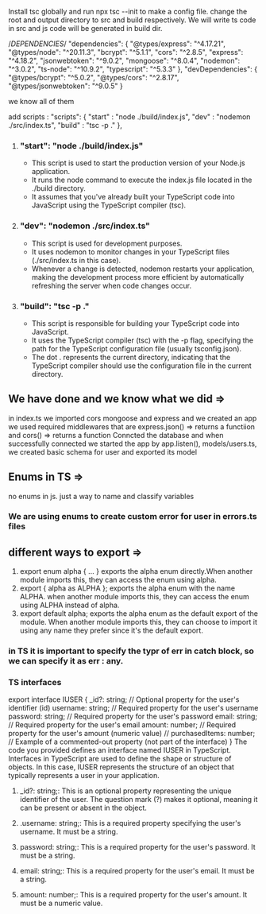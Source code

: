 Install tsc globally and run npx tsc --init to make a config file.
change the root and output directory to src and build respectively. We will write ts code in src and js code will be generated in build dir.

/*DEPENDENCIES*/
  "dependencies": {
    "@types/express": "^4.17.21",
    "@types/node": "^20.11.3",
    "bcrypt": "^5.1.1",
    "cors": "^2.8.5",
    "express": "^4.18.2",
    "jsonwebtoken": "^9.0.2",
    "mongoose": "^8.0.4",
    "nodemon": "^3.0.2",
    "ts-node": "^10.9.2",
    "typescript": "^5.3.3"
  },
  "devDependencies": {
    "@types/bcrypt": "^5.0.2",
    "@types/cors": "^2.8.17",
    "@types/jsonwebtoken": "^9.0.5"
  }

we know all of them 

add scripts :
  "scripts": {
    "start" : "node ./build/index.js",
    "dev" : "nodemon ./src/index.ts",
    "build" : "tsc -p ."
  },

1. ### "start": "node ./build/index.js"

    - This script is used to start the production version of your Node.js application.
    - It runs the node command to execute the index.js file located in the ./build directory.
    - It assumes that you've already built your TypeScript code into JavaScript using the TypeScript compiler (tsc).

2. ### "dev": "nodemon ./src/index.ts"

    - This script is used for development purposes.
    - It uses nodemon to monitor changes in your TypeScript files (./src/index.ts in this case).
    - Whenever a change is detected, nodemon restarts your application, making the development process more efficient by automatically refreshing the server when code changes occur.

3. ### "build": "tsc -p ."

    - This script is responsible for building your TypeScript code into JavaScript.
    - It uses the TypeScript compiler (tsc) with the -p flag, specifying the path for the TypeScript configuration file (usually tsconfig.json).
    - The dot . represents the current directory, indicating that the TypeScript compiler should use the configuration file in the current directory.

## We have done and we know what we did =>
in index.ts we imported cors mongoose and express and we created an app
we used required middlewares that are express.json() => returns a functiion and cors() => returns a function
Conncted the database and when successfully connected we started the app by app.listen(),
models/users.ts, we  created basic schema for user and exported its model


## Enums in TS =>
no enums in js.
just a way to name and classify variables

### We are using enums to create custom error for user in errors.ts files
## different ways to export =>
1. export enum alpha { ... } exports the alpha enum directly.When another module imports this, they can access the enum using alpha.
2. export { alpha as ALPHA }; exports the alpha enum with the name ALPHA. when another module imports this, they can access the enum using ALPHA instead of alpha.
3. export default alpha; exports the alpha enum as the default export of the module. When another module imports this, they can choose to import it using any name they prefer since it's the default export.


### in TS it is important to specify the typr of err in catch block, so we can specify it as err : any.

### TS interfaces 
export interface IUSER {
    _id?: string;      // Optional property for the user's identifier (id)
    username: string;   // Required property for the user's username
    password: string;   // Required property for the user's password
    email: string;      // Required property for the user's email
    amount: number;     // Required property for the user's amount (numeric value)
    // purchasedItems: number; // Example of a commented-out property (not part of the interface)
}
The code you provided defines an interface named IUSER in TypeScript. Interfaces in TypeScript are used to define the shape or structure of objects. In this case, IUSER represents the structure of an object that typically represents a user in your application.
1. _id?: string;: This is an optional property representing the unique identifier of the user. The question mark (?) makes it optional, meaning it can be present or absent in the object.

2. .username: string;: This is a required property specifying the user's username. It must be a string.

3. password: string;: This is a required property for the user's password. It must be a string.

5. email: string;: This is a required property for the user's email. It must be a string.

6. amount: number;: This is a required property for the user's amount. It must be a numeric value.

